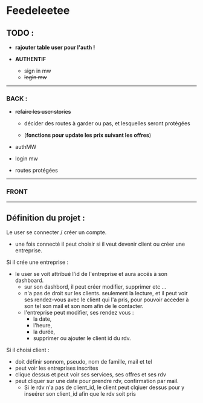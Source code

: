 # Feedeleetee

## TODO :

- **rajouter table user pour l'auth !**

- **AUTHENTIF**
  - sign in mw
  - ~~login mw~~
    <!-- - rajotuer useri_id foreign key dans la table clients pour rendre la vue des rdv du client lors de l'auth -->
    <!-- - rajouter le crud user daans les controllers et les models et routes -->

---

### BACK :

- ~~refaire les user stories~~

  - décider des routes à garder ou pas, et lesquelles seront protégées

  - (**fonctions pour update les prix suivant les offres**)

- authMW

- login mw

- routes protégées

---

### FRONT

---

## Définition du projet :

Le user se connecter / créer un compte.

- une fois connecté il peut choisir si il veut devenir client ou créer une entreprise.

Si il crée une entreprise :

- le user se voit attribué l'id de l'entreprise et aura accés à son dashboard.
  - sur son dashbord, il peut créer modifier, supprimer etc ...
  - n'a pas de droit sur les clients. seulement la lecture, et il peut voir ses rendez-vous avec le client qui l'a pris, pour pouvoir acceder à son tel son mail et son nom afin de le contacter.
  - l'entreprise peut modifier, ses rendez vous :
    - la date,
    - l'heure,
    - la durée,
    - supprimer ou ajouter le client id du rdv.

Si il choisi client :

- doit définir sonnom, pseudo, nom de famille, mail et tel
- peut voir les entreprises inscrites
- clique dessus et peut voir ses services, ses offres et ses rdv
- peut cliquer sur une date pour prendre rdv, confirmation par mail.
  - Si le rdv n'a pas de client_id, le client peut clqiuer dessus pour y inseérer son client_id afin que le rdv soit pris
